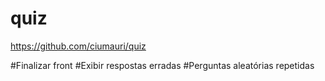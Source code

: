 # quiz
https://github.com/ciumauri/quiz

#Finalizar front
#Exibir respostas erradas
#Perguntas aleatórias repetidas